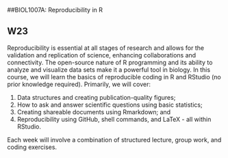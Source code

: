 ##BIOL1007A: Reproducibility in R
## W23

Reproducibility is essential at all stages of research and allows for the validation and replication of science, enhancing collaborations and connectivity. The open-source nature of R programming and its ability to analyze and visualize data sets make it a powerful tool in biology. In this course, we will learn the basics of reproducible coding in R and RStudio (no prior knowledge required). Primarily, we will cover: 

1) Data structures and creating publication-quality figures; 
2) How to ask and answer scientific questions using basic statistics; 
3) Creating shareable documents using Rmarkdown; and 
4) Reproducibility using GitHub, shell commands, and LaTeX - all within RStudio. 

Each week will involve a combination of structured lecture, group work, and coding exercises.
